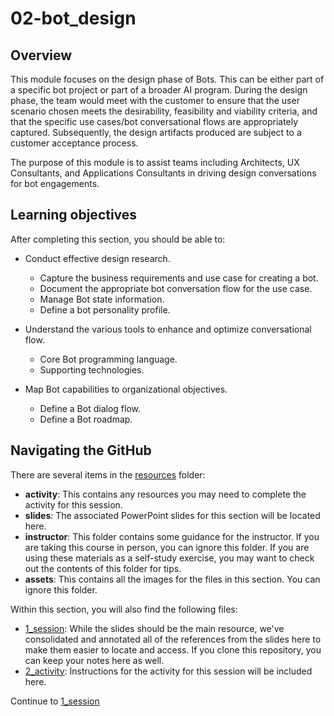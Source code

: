 # 02-bot_design

## Overview
This module focuses on the design phase of Bots. This can be either part of a specific bot project or part of a broader AI program. During the design phase, the team would meet with the customer to ensure that the user scenario chosen meets the desirability, feasibility and viability criteria, and that the specific use cases/bot conversational flows are appropriately captured. Subsequently, the design artifacts produced are subject to a customer acceptance process.

The purpose of this module is to assist teams including Architects, UX Consultants, and Applications Consultants in driving design conversations for bot engagements.

## Learning objectives
After completing this section, you should be able to:

* Conduct effective design research.
    * Capture the business requirements and use case for creating a bot.
    * Document the appropriate bot conversation flow for the use case.
    * Manage Bot state information. 
    * Define a bot personality profile.

* Understand the various tools to enhance and optimize conversational flow.
    * Core Bot programming language.
    * Supporting technologies.
    
* Map Bot capabilities to organizational objectives.
    * Define a Bot dialog flow.
    * Define a Bot roadmap. 


## Navigating the GitHub
There are several items in the [resources](./resources) folder:
* **activity**: This contains any resources you may need to complete the activity for this session.
* **slides**: The associated PowerPoint slides for this section will be located here.
* **instructor**: This folder contains some guidance for the instructor. If you are taking this course in person, you can ignore this folder. If you are using these materials as a self-study exercise, you may want to check out the contents of this folder for tips.
* **assets**: This contains all the images for the files in this section. You can ignore this folder.


Within this section, you will also find the following files:
* [1_session](./1_session.ipynb): While the slides should be the main resource, we've consolidated and annotated all of the references from the slides here to make them easier to locate and access. If you clone this repository, you can keep your notes here as well.
* [2_activity](./2_activity.md): Instructions for the activity for this session will be included here.

Continue to [1_session](./1_session.ipynb)
